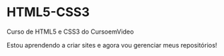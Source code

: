 # HTML5-CSS3
Curso de HTML5 e CSS3 do CursoemVideo

Estou aprendendo a criar sites e agora vou gerenciar meus repositórios!

